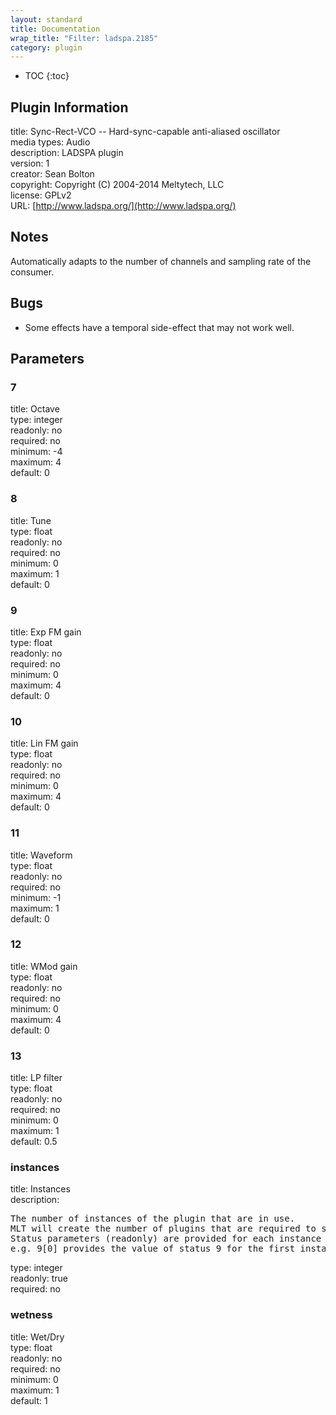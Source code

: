 ```yaml
---
layout: standard
title: Documentation
wrap_title: "Filter: ladspa.2185"
category: plugin
---
```

* TOC
{:toc}

## Plugin Information

title: Sync-Rect-VCO  --  Hard-sync-capable anti-aliased oscillator  
media types:
Audio  
description: LADSPA plugin  
version: 1  
creator: Sean Bolton <musound AT jps DOT net>  
copyright: Copyright (C) 2004-2014 Meltytech, LLC  
license: GPLv2  
URL: [http://www.ladspa.org/](http://www.ladspa.org/)  

## Notes

Automatically adapts to the number of channels and sampling rate of the consumer.

## Bugs

* Some effects have a temporal side-effect that may not work well.


## Parameters

### 7

title: Octave    
type: integer  
readonly: no  
required: no  
minimum: -4  
maximum: 4  
default: 0  

### 8

title: Tune    
type: float  
readonly: no  
required: no  
minimum: 0  
maximum: 1  
default: 0  

### 9

title: Exp FM gain    
type: float  
readonly: no  
required: no  
minimum: 0  
maximum: 4  
default: 0  

### 10

title: Lin FM gain    
type: float  
readonly: no  
required: no  
minimum: 0  
maximum: 4  
default: 0  

### 11

title: Waveform    
type: float  
readonly: no  
required: no  
minimum: -1  
maximum: 1  
default: 0  

### 12

title: WMod gain    
type: float  
readonly: no  
required: no  
minimum: 0  
maximum: 4  
default: 0  

### 13

title: LP filter    
type: float  
readonly: no  
required: no  
minimum: 0  
maximum: 1  
default: 0.5  

### instances

title: Instances    
description:
<pre>
The number of instances of the plugin that are in use.
MLT will create the number of plugins that are required to support the number of audio channels.
Status parameters (readonly) are provided for each instance and are accessed by specifying the instance number after the identifier (starting at zero).
e.g. 9[0] provides the value of status 9 for the first instance.
</pre>
type: integer  
readonly: true  
required: no  

### wetness

title: Wet/Dry    
type: float  
readonly: no  
required: no  
minimum: 0  
maximum: 1  
default: 1  

